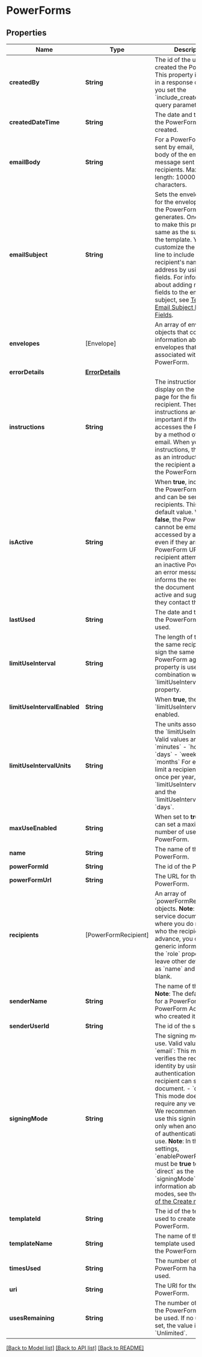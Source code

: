 # PowerForms

## Properties
Name | Type | Description | Notes
------------ | ------------- | ------------- | -------------
**createdBy** | **String** | The id of the user who created the PowerForm. This property is returned in a response only when you set the &#x60;include_created_by&#x60; query parameter to **true**. | [optional] 
**createdDateTime** | **String** | The date and time that the PowerForm was created. | [optional] 
**emailBody** | **String** | For a PowerForm that is sent by email, this is the body of the email message sent to the recipients.  Maximum length: 10000 characters. | [optional] 
**emailSubject** | **String** | Sets the envelope name for the envelopes that the PowerForm generates. One option is to make this property the same as the subject from the template.   You can customize the subject line to include a recipient&#39;s name or email address by using merge fields. For information about adding merge fields to the email subject, see [Template Email Subject Merge Fields](https://developers.docusign.com/esign-rest-api/reference/Templates/Templates/create#template-email-subject-merge-fields).  | [optional] 
**envelopes** | [Envelope] | An array of envelope objects that contain information about the envelopes that are associated with the PowerForm. | [optional] 
**errorDetails** | [**ErrorDetails**](ErrorDetails.md) |  | [optional] 
**instructions** | **String** | The instructions that display on the landing page for the first recipient. These instructions are important if the recipient accesses the PowerForm by a method other than email. When you include instructions, they display as an introduction after the recipient accesses the PowerForm. | [optional] 
**isActive** | **String** | When **true**, indicates that the PowerForm is active and can be sent to recipients. This is the default value.   When **false**, the PowerForm cannot be emailed or accessed by a recipient, even if they arrive at the PowerForm URL.   If a recipient attempts to sign an inactive PowerForm, an error message informs the recipient that the document is not active and suggests that they contact the sender. | [optional] 
**lastUsed** | **String** | The date and time that the PowerForm was last used. | [optional] 
**limitUseInterval** | **String** | The length of time before the same recipient can sign the same PowerForm again. This property is used in combination with the &#x60;limitUseIntervalUnits&#x60; property. | [optional] 
**limitUseIntervalEnabled** | **String** | When **true**, the &#x60;limitUseInterval&#x60; is enabled. | [optional] 
**limitUseIntervalUnits** | **String** | The units associated with the &#x60;limitUseInterval&#x60;. Valid values are:  - &#x60;minutes&#x60; - &#x60;hours&#x60; - &#x60;days&#x60; - &#x60;weeks&#x60; - &#x60;months&#x60;  For example, to limit a recipient to signing once per year, set the &#x60;limitUseInterval&#x60; to 365 and the &#x60;limitUseIntervalUnits&#x60; to &#x60;days&#x60;.  | [optional] 
**maxUseEnabled** | **String** | When set to **true**, you can set a maximum number of uses for the PowerForm. | [optional] 
**name** | **String** | The name of the PowerForm. | [optional] 
**powerFormId** | **String** | The id of the PowerForm. | [optional] 
**powerFormUrl** | **String** | The URL for the PowerForm. | [optional] 
**recipients** | [PowerFormRecipient] | An array of &#x60;powerFormRecipient&#x60; objects.  **Note**: For self-service documents where you do not know who the recipients are in advance, you can enter generic information for the &#x60;role&#x60; property and leave other details (such as &#x60;name&#x60; and &#x60;email&#x60;) blank. | [optional] 
**senderName** | **String** | The name of the sender.   **Note**: The default sender for a PowerForm is the PowerForm Administrator who created it. | [optional] 
**senderUserId** | **String** | The id of the sender. | [optional] 
**signingMode** | **String** | The signing method to use. Valid values are:   - &#x60;email&#x60;: This mode verifies the recipient&#39;s identity by using email authentication before the recipient can sign a document.  - &#x60;direct&#x60;: This mode does not require any verification. We recommend that you use this signing method only when another form of authentication is in use.  **Note**: In the account settings, &#x60;enablePowerFormDirect&#x60; must be **true** to use &#x60;direct&#x60; as the &#x60;signingMode&#x60;.  For more information about signing modes, see the [overview of the Create method](https://developers.docusign.com/esign-rest-api/reference/PowerForms/PowerForms/create). | [optional] 
**templateId** | **String** | The id of the template used to create the PowerForm. | [optional] 
**templateName** | **String** | The name of the template used to create the PowerForm. | [optional] 
**timesUsed** | **String** | The number of times the PowerForm has been used.  | [optional] 
**uri** | **String** | The URI for the PowerForm. | [optional] 
**usesRemaining** | **String** | The number of times that the PowerForm can still be used. If no use limit is set, the value is &#x60;Unlimited&#x60;.  | [optional] 

[[Back to Model list]](../README.md#documentation-for-models) [[Back to API list]](../README.md#documentation-for-api-endpoints) [[Back to README]](../README.md)


